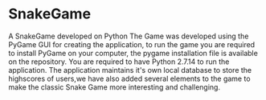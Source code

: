 # SnakeGame
A SnakeGame developed on Python
The Game was developed using the PyGame GUI for creating the application,
to run the game you are required to install PyGame on your computer, the pygame installation file is available on
the repository. You are required to have Python 2.7.14 to run the application.
The application maintains it's own local database to store the highscores of users,we have also added several elements to the game to make the classic Snake Game more interesting and challenging. 

